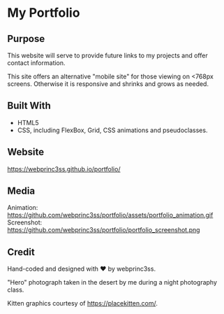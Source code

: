 # My Portfolio

## Purpose
This website will serve to provide future links to my projects and offer contact information.

This site offers an alternative "mobile site" for those viewing on <768px screens.  Otherwise it is responsive and shrinks and grows as needed.

## Built With
* HTML5
* CSS, including FlexBox, Grid, CSS animations and pseudoclasses.

## Website
https://webprinc3ss.github.io/portfolio/

## Media
Animation: https://github.com/webprinc3ss/portfolio/assets/portfolio_animation.gif<br/>
Screenshot: https://github.com/webprinc3ss/portfolio/portfolio_screenshot.png

## Credit
Hand-coded and designed with ❤️ by webprinc3ss. 

"Hero" photograph taken in the desert by me during a night photography class.

Kitten graphics courtesy of https://placekitten.com/.
